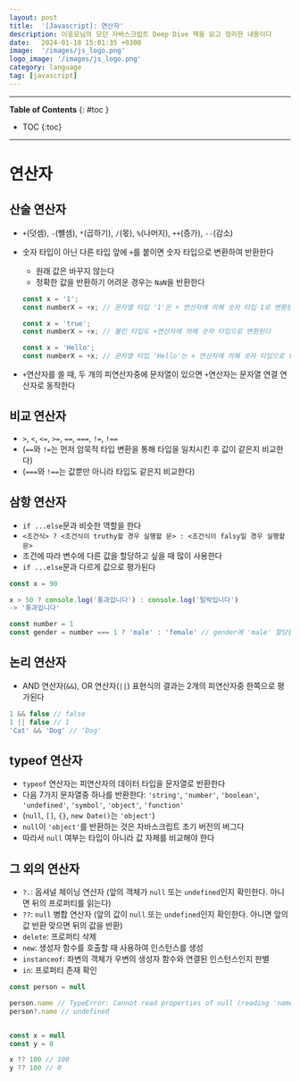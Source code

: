 ```yaml
---
layout: post
title:  '[Javascript]: 연산자'
description: 이웅모님의 모던 자바스크립트 Deep Dive 책을 읽고 정리한 내용이다
date:   2024-01-18 15:01:35 +0300
image:  '/images/js_logo.png'
logo_image: '/images/js_logo.png'
category: language
tag: [javascript]
---
```


---
**Table of Contents**
{: #toc }
*  TOC
{:toc}

---

# 연산자

## 산술 연산자

- `+`(덧셈), `-`(뺼셈), `*`(곱하기), `/`(몫), `%`(나머지), `++`(증가), `--`(감소)
- 숫자 타입이 아닌 다른 타입 앞에 `+`를 붙이면 숫자 타입으로 변환하여 반환한다
  - 원래 값은 바꾸지 않는다
  - 정확한 값을 반환하기 어려운 경우는 `NaN`을 반환한다

  ```js
  const x = '1';
  const numberX = +x; // 문자열 타입 '1'은 + 연산자에 의해 숫자 타입 1로 변환된다

  const x = 'true';
  const numberX = +x; // 불린 타입도 +연산자에 의해 숫자 타입으로 변환된다

  const x = 'Hello';
  const numberX = +x; // 문자열 타입 'Hello'는 + 연산자에 의해 숫자 타입으로 변환되지만, 특수한 경우인 NaN을 반환한다
  ```
- `+`연산자를 쓸 때, 두 개의 피연산자중에 문자열이 있으면 `+`연산자는 문자열 연결 연산자로 동작한다


## 비교 연산자

- `>`, `<`, `<=`, `>=`, `==`, `===`, `!=`, `!==`
- (`==`와 `!=`는 먼저 암묵적 타입 변환을 통해 타입을 일치시킨 후 값이 같은지 비교한다)
- (`===`와 `!==`는 값뿐만 아니라 타입도 같은지 비교한다)


## 삼항 연산자

- `if ...else`문과 비슷한 역할을 한다
- `<조건식> ? <조건식이 truthy할 경우 실행할 문> : <조건식이 falsy일 경우 실행할 문>`
- 조건에 따라 변수에 다른 값을 할당하고 싶을 때 많이 사용한다
- `if ...else`문과 다르게 값으로 평가된다

```js
const x = 90

x > 50 ? console.log('통과입니다') : console.log('탈락입니다')
-> '통과입니다'

const number = 1
const gender = number === 1 ? 'male' : 'female' // gender에 'male' 할당됨
```

## 논리 연산자

- AND 연산자(`&&`), OR 연산자(`||`) 표현식의 결과는 2개의 피연산자중 한쪽으로 평가된다

```js
1 && false // false
1 || false // 1
'Cat' && 'Dog' // 'Dog'
```

## typeof 연산자

- `typeof` 연산자는 피연산자의 데이터 타입을 문자열로 반환한다
- 다음 7가지 문자열중 하나를 반환한다: `'string'`, `'number'`, `'boolean'`, `'undefined'`, `'symbol'`, `'object'`, `'function'`
- (`null`, `[]`, `{}`, `new Date()`는 `'object'`)
- `null`이 `'object'`를 반환하는 것은 자바스크립트 초기 버전의 버그다
- 따라서 `null` 여부는 타입이 아니라 값 자체를 비교해야 한다

## 그 외의 연산자

- `?.`: 옵셔널 체이닝 연산자 (앞의 객체가 `null` 또는 `undefined`인지 확인한다. 아니면 뒤의 프로퍼티를 읽는다)
- `??`: `null` 병합 연산자 (앞의 값이 `null` 또는 `undefined`인지 확인한다. 아니면 앞의 값 반환 맞으면 뒤의 값을 반환)
- `delete`: 프로퍼티 삭제
- `new`: 생성자 함수를 호출할 때 사용하여 인스턴스를 생성
- `instanceof`: 좌변의 객체가 우변의 생성자 함수와 연결된 인스턴스인지 판별
- `in`: 프로퍼티 존재 확인

```js
const person = null

person.name // TypeError: Cannot read properties of null (reading 'name')
person?.name // undefined


const x = null
const y = 0

x ?? 100 // 100
y ?? 100 // 0
```